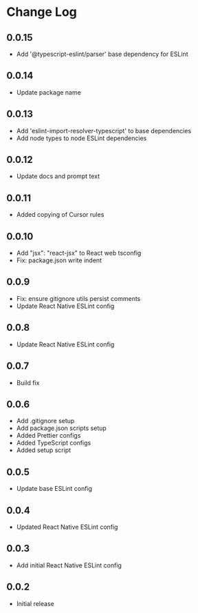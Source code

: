 # Change Log

## 0.0.15

- Add '@typescript-eslint/parser' base dependency for ESLint

## 0.0.14

- Update package name

## 0.0.13

- Add 'eslint-import-resolver-typescript' to base dependencies
- Add node types to node ESLint dependencies

## 0.0.12

- Update docs and prompt text

## 0.0.11

- Added copying of Cursor rules

## 0.0.10

- Add "jsx": "react-jsx" to React web tsconfig
- Fix: package.json write indent

## 0.0.9

- Fix: ensure gitignore utils persist comments
- Update React Native ESLint config

## 0.0.8

- Update React Native ESLint config

## 0.0.7

- Build fix

## 0.0.6

- Add .gitignore setup
- Add package.json scripts setup
- Added Prettier configs
- Added TypeScript configs
- Added setup script

## 0.0.5

- Update base ESLint config

## 0.0.4

- Updated React Native ESLint config

## 0.0.3

- Add initial React Native ESLint config

## 0.0.2

- Initial release
